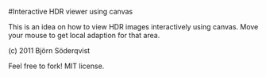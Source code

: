 #Interactive HDR viewer using canvas

This is an idea on how to view HDR images interactively using canvas. 
Move your mouse to get local adaption for that area. 

(c) 2011 Björn Söderqvist


Feel free to fork! MIT license. 
